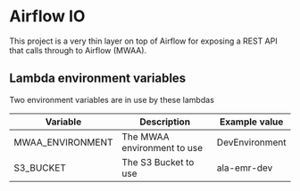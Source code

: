 # Airflow IO

This project is a very thin layer on top of Airflow for exposing a REST API that calls through to Airflow (MWAA).

## Lambda environment variables
Two environment variables are in use by these lambdas

| Variable | Description                 | Example value  |
|----------|-----------------------------|----------------|
| MWAA_ENVIRONMENT         | The MWAA environment to use | DevEnvironment |
| S3_BUCKET         | The S3 Bucket to use        | ala-emr-dev    |
